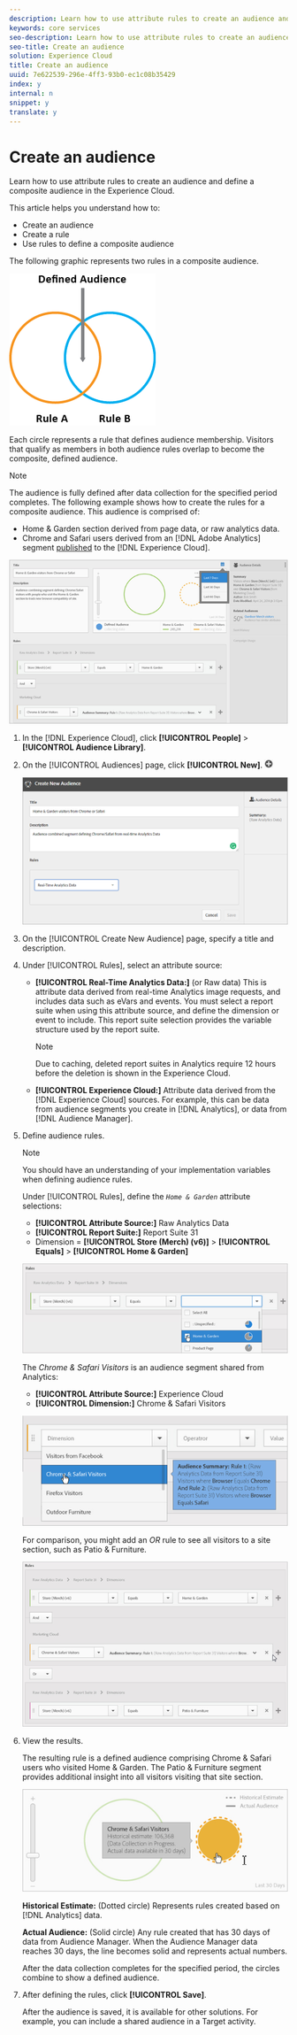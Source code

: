 ```yaml
---
description: Learn how to use attribute rules to create an audience and define a composite audience in the Experience Cloud.
keywords: core services
seo-description: Learn how to use attribute rules to create an audience and define a composite audience in the Experience Cloud.
seo-title: Create an audience
solution: Experience Cloud
title: Create an audience
uuid: 7e622539-296e-4ff3-93b0-ec1c08b35429
index: y
internal: n
snippet: y
translate: y
---
```


# Create an audience

Learn how to use attribute rules to create an audience and define a composite audience in the Experience Cloud.

This article helps you understand how to: 

* Create an audience
* Create a rule
* Use rules to define a composite audience


The following graphic represents two rules in a composite audience. 

![](assets/audience_sharing.png) 

Each circle represents a rule that defines audience membership. Visitors that qualify as members in both audience rules overlap to become the composite, defined audience. 

>[!NOTE]
>
>The audience is fully defined after data collection for the specified period completes.
The following example shows how to create the rules for a composite audience. This audience is comprised of: 

* Home & Garden section derived from page data, or raw analytics data.
* Chrome and Safari users derived from an [!DNL Adobe Analytics] segment [published](../audience-library/audience-library.md#task_32FEEFE0B32E4E388CD4D892D727282A) to the [!DNL Experience Cloud].


![](assets/audience_create.png) 

1. In the [!DNL Experience Cloud], click **[!UICONTROL People]** > **[!UICONTROL Audience Library]**.
1. On the [!UICONTROL Audiences] page, click **[!UICONTROL New]**. ![](assets/add_icon_small.png)

   ![Step Result](assets/audience_create_new.png) 

1. On the [!UICONTROL Create New Audience] page, specify a title and description.
1.  Under [!UICONTROL Rules], select an attribute source:

    * **[!UICONTROL Real-Time Analytics Data:]** (or Raw data) This is attribute data derived from real-time Analytics image requests, and includes data such as eVars and events. You must select a report suite when using this attribute source, and define the dimension or event to include. This report suite selection provides the variable structure used by the report suite. 

      >[!NOTE]
      >
      >Due to caching, deleted report suites in Analytics require 12 hours before the deletion is shown in the Experience Cloud.

    * **[!UICONTROL Experience Cloud:]** Attribute data derived from the [!DNL Experience Cloud] sources. For example, this can be data from audience segments you create in [!DNL Analytics], or data from [!DNL Audience Manager].
    
1.  Define audience rules.

    >[!NOTE]
    >
    >You should have an understanding of your implementation variables when defining audience rules.

    
    Under [!UICONTROL Rules], define the *`Home & Garden`* attribute selections: 
    
    * **[!UICONTROL Attribute Source:]** Raw Analytics Data    
    * **[!UICONTROL Report Suite:]** Report Suite 31    
    * Dimension = **[!UICONTROL Store (Merch) (v6)]** > **[!UICONTROL Equals]** > **[!UICONTROL Home & Garden]** 
    
    ![](assets/home_garden.png) 
    
    The *Chrome & Safari Visitors* is an audience segment shared from Analytics: 
    
    * **[!UICONTROL Attribute Source:]** Experience Cloud    
    * **[!UICONTROL Dimension:]** Chrome & Safari Visitors
   
    ![](assets/chrome_safari.png) 
    
    For comparison, you might add an *OR* rule to see all visitors to a site section, such as Patio & Furniture. 
    
    ![](assets/audiences_rule_patio.png) 
    
1.  View the results.

    The resulting rule is a defined audience comprising Chrome & Safari users who visited Home & Garden. The Patio & Furniture segment provides additional insight into all visitors visiting that site section. 

    ![](assets/defined_audience.png) 

    **Historical Estimate:** (Dotted circle) Represents rules created based on [!DNL Analytics] data. 

    **Actual Audience:** (Solid circle) Any rule created that has 30 days of data from Audience Manager. When the Audience Manager data reaches 30 days, the line becomes solid and represents actual numbers. 

    After the data collection completes for the specified period, the circles combine to show a defined audience. 

1.  After defining the rules, click **[!UICONTROL Save]**.

    After the audience is saved, it is available for other solutions. For example, you can include a shared audience in a Target activity. 
